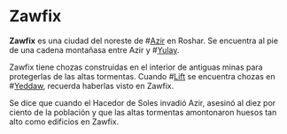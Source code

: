 # Zawfix

**Zawfix** es una ciudad del noreste de #[Azir](locations/azir) en Roshar. Se encuentra al pie de una cadena montañasa entre Azir y #[Yulay](locations/yulay).

Zawfix tiene chozas construidas en el interior de antiguas minas para protegerlas de las altas tormentas. Cuando #[Lift](characters/lift) se encuentra chozas en #[Yeddaw](locations/yeddaw), recuerda haberlas visto en Zawfix.

Se dice que cuando el Hacedor de Soles invadió Azir, asesinó al diez por ciento de la población y que las altas tormentas amontonaron huesos tan alto como edificios en Zawfix.
